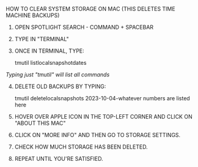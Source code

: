 HOW TO CLEAR SYSTEM STORAGE ON MAC (THIS DELETES TIME MACHINE BACKUPS) 

1. OPEN SPOTLIGHT SEARCH - COMMAND + SPACEBAR

2. TYPE IN "TERMINAL"

3. ONCE IN TERMINAL, TYPE:

     tmutil listlocalsnapshotdates

*Typing just "tmutil" will list all commands*

4. DELETE OLD BACKUPS BY TYPING:

     tmutil deletelocalsnapshots 2023-10-04-whatever numbers are listed here

7. HOVER OVER APPLE ICON IN THE TOP-LEFT CORNER AND CLICK ON "ABOUT THIS MAC"

8. CLICK ON "MORE INFO" AND THEN GO TO STORAGE SETTINGS.

9. CHECK HOW MUCH STORAGE HAS BEEN DELETED.

10. REPEAT UNTIL YOU'RE SATISFIED.

